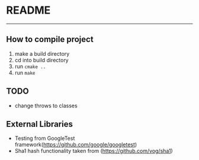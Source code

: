 # README
---

## How to compile project
1. make a build directory
2. cd into build directory
3. run `cmake ..`
4. run `make`

## TODO
* change throws to classes

## External Libraries
* Testing from GoogleTest framework(https://github.com/google/googletest)
* Sha1 hash functionality taken from (https://github.com/vog/sha1)

